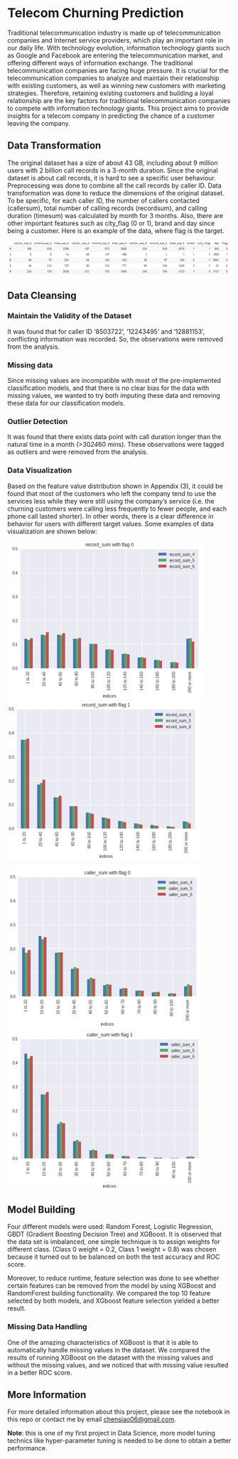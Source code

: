 # Telecom Churning Prediction

Traditional telecommunication industry is made up of telecommunication companies and Internet service
providers, which play an important role in our daily life. With technology evolution, information technology giants
such as Google and Facebook are entering the telecommunication market, and offering different ways of
information exchange. The traditional telecommunication companies are facing huge pressure. It is
crucial for the telecommunication companies to analyze and maintain their relationship with existing
customers, as well as winning new customers with marketing strategies. Therefore, retaining existing customers and building
a loyal relationship are the key factors for traditional telecommunication companies to compete with
information technology giants. This project aims to provide insights for a telecom company in
predicting the chance of a customer leaving the company.

## Data Transformation
The original dataset has a size of about 43 GB, including about 9 million users with 2 billion call records in a 3-month duration.
Since the original dataset is about call records, it is hard to see a specific user behaviour. 
Preprocessing was done to combine all the call records by caller ID. Data transformation was done to reduce the dimensions of the original dataset. 
To be specific, for each caller ID, the number of callers contacted (callersum), total number of calling records (recordsum), and calling duration (timesum) 
was calculated by month for 3 months. Also, there are other important features such as city_flag (0 or 1), brand and day since being a customer. Here is an example of the data, where flag is the target.

![alt text](https://github.com/xpada001/telecom_churn/blob/main/data_example.png?raw=true)


## Data Cleansing

### Maintain the Validity of the Dataset
It was found that for caller ID ‘8503722’, ‘12243495’ and ‘12881153’, conflicting information was
recorded. So, the observations were removed from the analysis.

### Missing data 
Since missing values are incompatible with most of the pre-implemented classification models, and that there is no clear bias for the data with missing values, 
we wanted to try both imputing these data and removing these data for our classification models.

### Outlier Detection
It was found that there exists data point with call duration longer than the
natural time in a month (>30*24*60 mins). These observations were tagged as outliers and were removed
from the analysis.

### Data Visualization
Based on the feature value distribution shown in Appendix (3), it could be found that most of the customers who left the company tend to use the services less 
while they were still using the company’s service (i.e. the churning customers were calling less frequently to fewer people, and each phone call lasted shorter). 
In other words, there is a clear difference in behavior for users with different target values. Some examples of data visualization are shown below:

![alt text](https://github.com/xpada001/telecom_churn/blob/main/record_0.png?raw=true)
![alt text](https://github.com/xpada001/telecom_churn/blob/main/record_1.png?raw=true)

![alt text](https://github.com/xpada001/telecom_churn/blob/main/caller_0.png?raw=true)
![alt text](https://github.com/xpada001/telecom_churn/blob/main/caller_1.png?raw=true)

## Model Building
Four different models were used: Random Forest, Logistic Regression, GBDT (Gradient Boosting Decision Tree) and XGBoost. It is observed that the data set is imbalanced, one simple technique is to assign weights for different class. (Class 0 weight = 0.2, Class 1 weight = 0.8) was chosen because it turned out to be balanced on both the test accuracy and ROC score.

Moreover, to reduce runtime, feature selection was done to see whether certain features can be removed from the model by using XGBoost and RandomForest building functionality.
We compared the top 10 feature selected by both models, and XGboost feature selection yielded a better result.

### Missing Data Handling
One of the amazing characteristics of XGBoost is that it is able to automatically handle missing values in the dataset. We compared the results of running XGBoost on the dataset 
with the missing values and without the missing values, and we noticed that with missing value resulted in a better ROC score.

## More Information
For more detailed information about this project, please see the notebook in this repo or contact me by email chensiao06@gmail.com.

**Note**: this is one of my first project in Data Science, more model tuning technics like hyper-parameter tuning is needed to be done to obtain a better performance.
